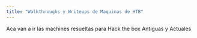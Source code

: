 ```yaml
---
title: "Walkthroughs y Writeups de Maquinas de HTB"
---
```

Aca van a ir las machines resueltas para Hack the box
Antiguas y Actuales

